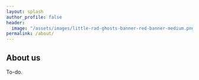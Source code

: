 ```yaml
---
layout: splash
author_profile: false
header:
  image: "/assets/images/little-rad-ghosts-banner-red-banner-medium.png"
permalink: /about/
---
```


## About us

To-do. 